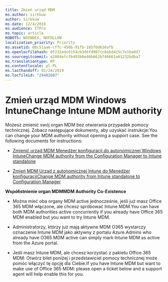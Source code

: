 ```yaml
---
title: Zmień urząd MDM
ms.author: sirkkuw
author: Sirkkuw
ms.date: 12/4/2018
ms.audience: ITPro
ms.topic: article
ROBOTS: NOINDEX, NOFOLLOW
localization_priority: Priority
ms.assetid: 08c51aa6-cffc-456b-91fb-185f0d636afb
ms.openlocfilehash: 0f231edc6154cb3d6fd987cc6ebd425c7e1ba0d7
ms.sourcegitcommit: e2864efcfb493b6e46b662b746661a61232bdba7
ms.translationtype: MT
ms.contentlocale: pl-PL
ms.lasthandoff: 01/24/2019
ms.locfileid: "29482607"
---
```

# <a name="change-intune-mdm-authority"></a><span data-ttu-id="f84d3-102">Zmień urząd MDM Windows Intune</span><span class="sxs-lookup"><span data-stu-id="f84d3-102">Change Intune MDM authority</span></span>

<span data-ttu-id="f84d3-p101">Możesz zmienić swój organ MDM bez otwierania przypadek pomocy technicznej. Zobacz następujące dokumenty, aby uzyskać instrukcje:</span><span class="sxs-lookup"><span data-stu-id="f84d3-p101">You can change your MDM authority without opening a support case. See the following documents for instructions:</span></span>
  
- [<span data-ttu-id="f84d3-105">Zmienić urząd MDM Menedżer konfiguracji do autonomicznej Windows Intune</span><span class="sxs-lookup"><span data-stu-id="f84d3-105">Change MDM authority from the Configuration Manager to Intune standalone</span></span>](https://docs.microsoft.com/sccm/mdm/deploy-use/migrate-change-mdm-authority)
    
- [<span data-ttu-id="f84d3-106">Zmień MDM Urząd z autonomicznej Intune do Menedżer konfiguracji</span><span class="sxs-lookup"><span data-stu-id="f84d3-106">Change MDM authority from Intune standalone to Configuration Manager</span></span>](https://docs.microsoft.com/sccm/mdm/deploy-use/change-mdm-authority)
    
 <span data-ttu-id="f84d3-107">**Współistnienie organ MDM**</span><span class="sxs-lookup"><span data-stu-id="f84d3-107">**MDM Authority Co-Existence**</span></span>
  
- <span data-ttu-id="f84d3-108">Można mieć oba organy MDM active jednocześnie, jeśli już masz Office 365 MDM włączone, ale chcesz spróbować Intune MDM.</span><span class="sxs-lookup"><span data-stu-id="f84d3-108">You can have both MDM authorities active concurrently if you already have Office 365 MDM enabled but you want to try Intune MDM.</span></span>
    
- <span data-ttu-id="f84d3-109">Administratorzy, którzy już mają aktywne MDM O365 wystarczy oznaczenie Intune MDM jako aktywny z portalu Azure.</span><span class="sxs-lookup"><span data-stu-id="f84d3-109">Admins who already have O365 MDM active can simply mark Intune MDM as active from the Azure portal.</span></span>
    
- <span data-ttu-id="f84d3-110">Jeśli masz Intune MDM, ale chcesz korzystać z pakietu Office 365 MDM: Otwórz bilet poniżej i przedstawiciel pomocy technicznej może pomóc włączyć tę opcję dla Ciebie.</span><span class="sxs-lookup"><span data-stu-id="f84d3-110">If you have Intune MDM but want to make use of Office 365 MDM: please open a ticket below and a support agent will help enable this for you.</span></span>
    

